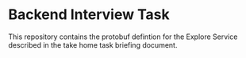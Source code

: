 # Backend Interview Task

This repository contains the protobuf defintion for the Explore Service described in the take home task briefing document.

